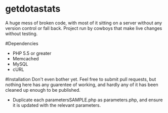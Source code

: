 getdotastats
============

A huge mess of broken code, with most of it sitting on a server without any version control or fall back. Project run by cowboys that make live changes without testing.

#Dependencies

* PHP 5.5 or greater
* Memcached
* MySQL
* cURL

#Installation
Don't even bother yet. Feel free to submit pull requests, but nothing here has any guarentee of working, and hardly any of it has been cleaned up enough to be published.

* Duplicate each parametersSAMPLE.php as parameters.php, and ensure it is updated with the relevant parameters.
